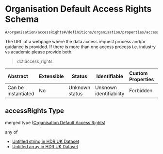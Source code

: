 # Organisation Default Access Rights Schema

```txt
#/organisation/accessRights#/definitions/organisation/properties/accessRights
```

The URL of a webpage where the data access request process and/or guidance is provided. If there is more than one access process i.e. industry vs academic please provide both.


> dct:access_rights
>

| Abstract            | Extensible | Status         | Identifiable            | Custom Properties | Additional Properties | Access Restrictions | Defined In                                                                                         |
| :------------------ | ---------- | -------------- | ----------------------- | :---------------- | --------------------- | ------------------- | -------------------------------------------------------------------------------------------------- |
| Can be instantiated | No         | Unknown status | Unknown identifiability | Forbidden         | Allowed               | none                | [dataset.schema.json\*](../../../schema/dataset/latest/dataset.schema.json "open original schema") |

## accessRights Type

merged type ([Organisation Default Access Rights](dataset-definitions-organisation-metadata-properties-organisation-default-access-rights.md))

any of

-   [Untitled string in HDR UK Dataset](dataset-definitions-organisation-metadata-properties-organisation-default-access-rights-anyof-0.md "check type definition")
-   [Untitled array in HDR UK Dataset](dataset-definitions-organisation-metadata-properties-organisation-default-access-rights-anyof-1.md "check type definition")
